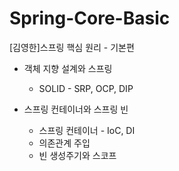 # Spring-Core-Basic
 [김영한]스프링 핵심 원리 - 기본편

* 객체 지향 설계와 스프링
  * SOLID - SRP, OCP, DIP
  
* 스프링 컨테이너와 스프링 빈
  * 스프링 컨테이너 - IoC, DI
  * 의존관계 주입
  * 빈 생성주기와 스코프
